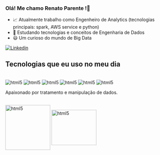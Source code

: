  ### Olá! Me chamo Renato Parente !👋
 * 📈​ Atualmente trabalho como Engenheiro de Analytics (tecnologias principais: spark, AWS service e python)
 * 📗​ Estudando tecnologias e conceitos de Engenharia de Dados
 * 😃 Um curioso do mundo de Big Data
   
 [![Linkedin](https://img.shields.io/badge/LinkedIn-0077B5?style=for-the-badge&logo=linkedin&logoColor=white)](https://www.linkedin.com/in/renato-assis-schiavon-parente-a323011b3/)

 ## Tecnologias que eu uso no meu dia
 <div style = "display: inline_block"><br/>
  <img align = "center" alt ="html5" src = "https://img.shields.io/badge/Python-3776AB?style=for-the-badge&logo=python&logoColor=white" />
  <img align = "center" alt ="html5" src = "https://img.shields.io/badge/Databricks-FF3621?style=for-the-badge&logo=Databricks&logoColor=white" />  
  <img align = "center" alt ="html5" src = "https://img.shields.io/badge/Amazon_AWS-FF9900?style=for-the-badge&logo=amazonaws&logoColor=white" />  
  <img align = "center" alt ="html5" src = "https://img.shields.io/badge/Spark%20AR-FF5C83?style=for-the-badge&logo=Spark AR&logoColor=white" />  
  <img align = "center" alt ="html5" src = "https://img.shields.io/badge/MongoDB-4EA94B?style=for-the-badge&logo=mongodb&logoColor=white" />  
  <img align = "center" alt ="html5" src = "https://img.shields.io/badge/Microsoft%20SQL%20Server-CC2927?style=for-the-badge&logo=microsoft%20sql%20server&logoColor=white" />   
 </div>



Apaixonado por tratamento e manipulação de dados.
 <div style = "display: inline_block"><br/>
  <img align = "center" alt ="html5" src = "https://github.com/Renato425636/imos/blob/main/associate-analytics-engineering.1-removebg-preview.png?raw=true" width = "140" height = "140" />
    <img align = "center" alt ="html5" src = "https://github.com/Renato425636/imos/blob/main/databricks.png?raw=true" width = "140" height = "110" >
 </div>
